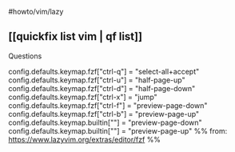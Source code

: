 #howto/vim/lazy

## [[quickfix list vim | qf list]]

Questions
  
  config.defaults.keymap.fzf["ctrl-q"] = "select-all+accept"
  config.defaults.keymap.fzf["ctrl-u"] = "half-page-up"
  config.defaults.keymap.fzf["ctrl-d"] = "half-page-down"
  config.defaults.keymap.fzf["ctrl-x"] = "jump"
  config.defaults.keymap.fzf["ctrl-f"] = "preview-page-down"
  config.defaults.keymap.fzf["ctrl-b"] = "preview-page-up"
  config.defaults.keymap.builtin["<c-f>"] = "preview-page-down"
  config.defaults.keymap.builtin["<c-b>"] = "preview-page-up"
%% from: https://www.lazyvim.org/extras/editor/fzf %%  
